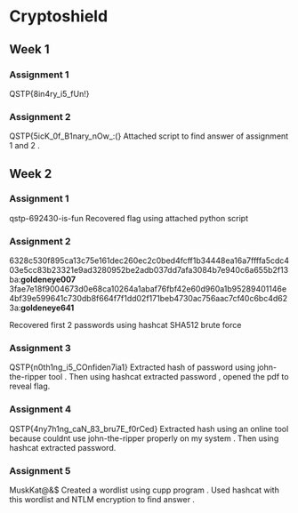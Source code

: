 # Cryptoshield
## Week 1

### Assignment 1
QSTP{8in4ry_i5_fUn!}

### Assignment 2
QSTP{5icK_0f_B1nary_nOw_:(}
Attached script to find answer of assignment 1 and 2 .

## Week 2

### Assignment 1
qstp-692430-is-fun
Recovered flag using attached python script

### Assignment 2
6328c530f895ca13c75e161dec260ec2c0bed4fcff1b34448ea16a7ffffa5cdc403e5cc83b23321e9ad3280952be2adb037dd7afa3084b7e940c6a655b2f13ba:**goldeneye007**
3fae7e18f9004673d0e68ca10264a1abaf76fbf42e60d960a1b95289401146e4bf39e599641c730db8f664f7f1dd02f171beb4730ac756aac7cf40c6bc4d623a:**goldeneye641**

Recovered first 2 passwords using hashcat SHA512 brute force

### Assignment 3
QSTP{n0th1ng_i5_COnfiden7ia1}
Extracted hash of password using john-the-ripper tool . Then using hashcat extracted password , opened the pdf to reveal flag.

### Assignment 4
QSTP{4ny7h1ng_caN_83_bru7E_f0rCed}
Extracted hash using an online tool because couldnt use john-the-ripper properly on my system . Then using hashcat extracted password.

### Assignment 5 
MuskKat@&$
Created a wordlist using cupp program . Used hashcat with this wordlist and NTLM encryption to find answer . 

